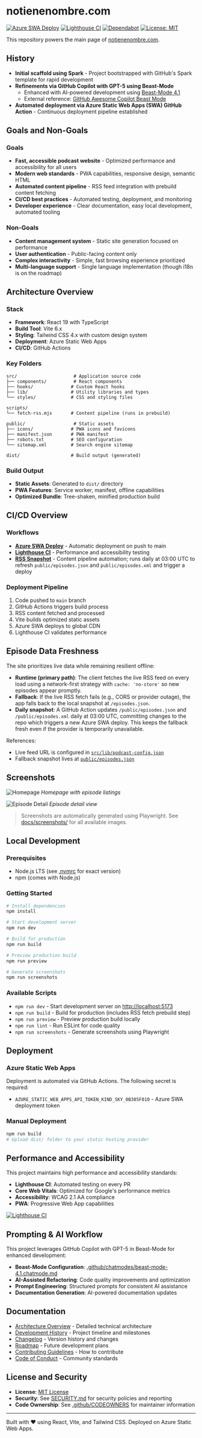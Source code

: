 # notienenombre.com

[![Azure SWA Deploy](https://github.com/elbruno/no-tiene-nombre-podc/actions/workflows/azure-static-web-apps-kind-sky-0b305f010.yml/badge.svg?branch=main)](https://github.com/elbruno/no-tiene-nombre-podc/actions/workflows/azure-static-web-apps-kind-sky-0b305f010.yml)
[![Lighthouse CI](https://github.com/elbruno/no-tiene-nombre-podc/actions/workflows/lighthouse-ci.yml/badge.svg?branch=main)](https://github.com/elbruno/no-tiene-nombre-podc/actions/workflows/lighthouse-ci.yml)
[![Dependabot](https://img.shields.io/badge/Dependabot-enabled-brightgreen.svg)](https://github.com/elbruno/no-tiene-nombre-podc/blob/main/.github/dependabot.yml)
[![License: MIT](https://img.shields.io/badge/License-MIT-yellow.svg)](LICENSE)

This repository powers the main page of [notienenombre.com](https://notienenombre.com).

## History

- **Initial scaffold using Spark** - Project bootstrapped with GitHub's Spark template for rapid development
- **Refinements via GitHub Copilot with GPT-5 using Beast-Mode**
  - Enhanced with AI-powered development using [Beast-Mode 4.1](.github/chatmodes/beast-mode-4.1.chatmode.md)
  - External reference: [GitHub Awesome Copilot Beast Mode](https://github.com/github/awesome-copilot/blob/main/chatmodes/4.1-Beast.chatmode.md)
- **Automated deployment via Azure Static Web Apps (SWA) GitHub Action** - Continuous deployment pipeline established

## Goals and Non-Goals

### Goals

- **Fast, accessible podcast website** - Optimized performance and accessibility for all users
- **Modern web standards** - PWA capabilities, responsive design, semantic HTML
- **Automated content pipeline** - RSS feed integration with prebuild content fetching
- **CI/CD best practices** - Automated testing, deployment, and monitoring
- **Developer experience** - Clear documentation, easy local development, automated tooling

### Non-Goals

- **Content management system** - Static site generation focused on performance
- **User authentication** - Public-facing content only
- **Complex interactivity** - Simple, fast browsing experience prioritized
- **Multi-language support** - Single language implementation (though i18n is on the roadmap)

## Architecture Overview

### Stack

- **Framework**: React 19 with TypeScript
- **Build Tool**: Vite 6.x
- **Styling**: Tailwind CSS 4.x with custom design system
- **Deployment**: Azure Static Web Apps
- **CI/CD**: GitHub Actions

### Key Folders

```
src/                     # Application source code
├── components/          # React components
├── hooks/              # Custom React hooks
├── lib/                # Utility libraries and types
└── styles/             # CSS and styling files

scripts/
└── fetch-rss.mjs       # Content pipeline (runs in prebuild)

public/                  # Static assets
├── icons/              # PWA icons and favicons
├── manifest.json       # PWA manifest
├── robots.txt          # SEO configuration
└── sitemap.xml         # Search engine sitemap

dist/                   # Build output (generated)
```

### Build Output

- **Static Assets**: Generated to `dist/` directory
- **PWA Features**: Service worker, manifest, offline capabilities
- **Optimized Bundle**: Tree-shaken, minified production build

## CI/CD Overview

### Workflows

- **[Azure SWA Deploy](.github/workflows/azure-static-web-apps-kind-sky-0b305f010.yml)** - Automatic deployment on push to main
- **[Lighthouse CI](.github/workflows/lighthouse-ci.yml)** - Performance and accessibility testing
- **[RSS Snapshot](.github/workflows/rss-snapshot.yml)** - Content pipeline automation; runs daily at 03:00 UTC to refresh `public/episodes.json` and `public/episodes.xml` and trigger a deploy

### Deployment Pipeline

1. Code pushed to `main` branch
2. GitHub Actions triggers build process
3. RSS content fetched and processed
4. Vite builds optimized static assets
5. Azure SWA deploys to global CDN
6. Lighthouse CI validates performance

## Episode Data Freshness

The site prioritizes live data while remaining resilient offline:

- **Runtime (primary path)**: The client fetches the live RSS feed on every load using a network-first strategy with `cache: 'no-store'` so new episodes appear promptly.
- **Fallback**: If the live RSS fetch fails (e.g., CORS or provider outage), the app falls back to the local snapshot at `/episodes.json`.
- **Daily snapshot**: A GitHub Action updates `/public/episodes.json` and `/public/episodes.xml` daily at 03:00 UTC, committing changes to the repo which triggers a new Azure SWA deploy. This keeps the fallback fresh even if the provider is temporarily unavailable.

References:

- Live feed URL is configured in [`src/lib/podcast-config.json`](src/lib/podcast-config.json)
- Fallback snapshot lives at [`public/episodes.json`](public/episodes.json)

## Screenshots

![Homepage](docs/screenshots/home.png)
*Homepage with episode listings*

![Episode Detail](docs/screenshots/episode-list.png)
*Episode detail view*

> Screenshots are automatically generated using Playwright. See [docs/screenshots/](docs/screenshots/) for all available images.

## Local Development

### Prerequisites

- Node.js LTS (see [.nvmrc](.nvmrc) for exact version)
- npm (comes with Node.js)

### Getting Started

```bash
# Install dependencies
npm install

# Start development server
npm run dev

# Build for production
npm run build

# Preview production build
npm run preview

# Generate screenshots
npm run screenshots
```

### Available Scripts

- `npm run dev` - Start development server on <http://localhost:5173>
- `npm run build` - Build for production (includes RSS fetch prebuild step)
- `npm run preview` - Preview production build locally
- `npm run lint` - Run ESLint for code quality
- `npm run screenshots` - Generate screenshots using Playwright

## Deployment

### Azure Static Web Apps

Deployment is automated via GitHub Actions. The following secret is required:

- `AZURE_STATIC_WEB_APPS_API_TOKEN_KIND_SKY_0B305F010` - Azure SWA deployment token

### Manual Deployment

```bash
npm run build
# Upload dist/ folder to your static hosting provider
```

## Performance and Accessibility

This project maintains high performance and accessibility standards:

- **Lighthouse CI**: Automated testing on every PR
- **Core Web Vitals**: Optimized for Google's performance metrics
- **Accessibility**: WCAG 2.1 AA compliance
- **PWA**: Progressive Web App capabilities

[![Lighthouse CI](https://github.com/elbruno/no-tiene-nombre-podc/actions/workflows/lighthouse-ci.yml/badge.svg?branch=main)](https://github.com/elbruno/no-tiene-nombre-podc/actions/workflows/lighthouse-ci.yml)

## Prompting & AI Workflow

This project leverages GitHub Copilot with GPT-5 in Beast-Mode for enhanced development:

- **Beast-Mode Configuration**: [.github/chatmodes/beast-mode-4.1.chatmode.md](.github/chatmodes/beast-mode-4.1.chatmode.md)
- **AI-Assisted Refactoring**: Code quality improvements and optimization
- **Prompt Engineering**: Structured prompts for consistent AI assistance
- **Documentation Generation**: AI-powered documentation updates

## Documentation

- [Architecture Overview](ARCHITECTURE.md) - Detailed technical architecture
- [Development History](HISTORY.md) - Project timeline and milestones
- [Changelog](CHANGELOG.md) - Version history and changes
- [Roadmap](ROADMAP.md) - Future development plans
- [Contributing Guidelines](CONTRIBUTING.md) - How to contribute
- [Code of Conduct](CODE_OF_CONDUCT.md) - Community standards

## License and Security

- **License**: [MIT License](LICENSE)
- **Security**: See [SECURITY.md](SECURITY.md) for security policies and reporting
- **Code Ownership**: See [.github/CODEOWNERS](.github/CODEOWNERS) for maintainer information

---

Built with ❤️ using React, Vite, and Tailwind CSS. Deployed on Azure Static Web Apps.
